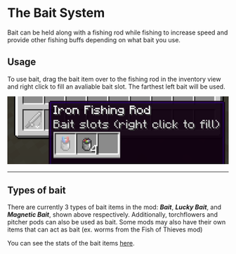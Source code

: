 # The Bait System

Bait can be held along with a fishing rod while fishing to increase speed and provide other fishing buffs depending on what bait you use.

## Usage

To use bait, drag the bait item over to the fishing rod in the inventory view and right click to fill an avaliable bait slot. The farthest left bait will be used.

![bait](../assets/images/bait-slots.png)

---

## Types of bait

There are currently 3 types of bait items in the mod: **_Bait_**, **_Lucky Bait_**, and **_Magnetic Bait_**, shown above respectively. Additionally, torchflowers and pitcher pods can also be used as bait. Some mods may also have their own items that can act as bait (ex. worms from the Fish of Thieves mod)

You can see the stats of the bait items [here](/items/bait-items).